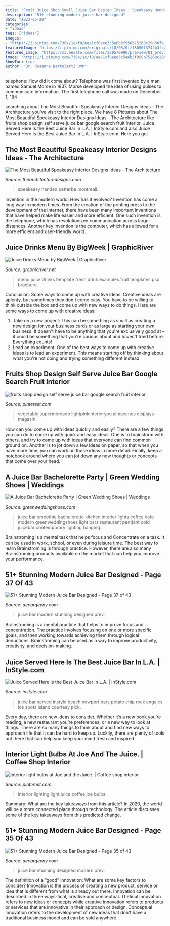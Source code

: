 ```yaml
---
title: "Fruit Juice Shop Small Juice Bar Design Ideas : Speakeasy Henden Betterbe Montreall"
description: "51+ stunning modern juice bar designed"
date: "2023-05-20"
categories:
- "ideas"
tags: ["ideas"]
images:
- "https://i.pinimg.com/736x/1c/f0/ee/1cf0eee3c5e6b3f950b75268c29d36fb.jpg"
featuredImage: "https://i.pinimg.com/originals/f8/05/0f/f8050f3742b3fc0aae37471a9bea7e28.jpg"
featured_image: "https://s3.envato.com/files/229570990/preview/01_preview.jpg"
image: "https://i.pinimg.com/736x/1c/f0/ee/1cf0eee3c5e6b3f950b75268c29d36fb.jpg"
ShowToc: true
author: "Dr. Rosanna Bartoletti DVM"
---
```



telephone: How did it come about?
Telephone was first invented by a man named Samuel Morse in 1837. Morse developed the idea of using pulses to communicate information. The first telephone call was made on December 1, 184
	

		
searching about The Most Beautiful Speakeasy Interior Designs Ideas - The Architecture you've visit to the right place. We have 8 Pictures about The Most Beautiful Speakeasy Interior Designs Ideas - The Architecture like fruits shop design self serve juice bar google search fruit interior, Juice Served Here Is the Best Juice Bar in L.A. | InStyle.com and also Juice Served Here Is the Best Juice Bar in L.A. | InStyle.com. Here you go:
		
    
## The Most Beautiful Speakeasy Interior Designs Ideas - The Architecture

<img loading=lazy src="https://thearchitecturedesigns.com/wp-content/uploads/2019/09/interior12.jpg" onerror="this.onerror=null;this.src='https://tse4.mm.bing.net/th?id=OIP.911hrUhLDVrdjJoLtirKmgHaE8&amp;pid=15.1';" alt="The Most Beautiful Speakeasy Interior Designs Ideas - The Architecture">

_Source: thearchitecturedesigns.com_

>speakeasy henden betterbe montreall. 

	

Invention in the modern world: How has it evolved?
Invention has come a long way in modern times. From the creation of the printing press to the development of the internet, there have been many important inventions that have helped make life easier and more efficient. One such invention is the telephone, which has revolutionized communication across large distances. Another key invention is the computer, which has allowed for a more efficient and user-friendly world.

    
## Juice Drinks Menu By BigWeek | GraphicRiver

<img loading=lazy src="https://s3.envato.com/files/229570990/preview/01_preview.jpg" onerror="this.onerror=null;this.src='https://tse2.mm.bing.net/th?id=OIP.93eGhxw2CTH0ISgoq8pxWgHaEy&amp;pid=15.1';" alt="Juice Drinks Menu by BigWeek | GraphicRiver">

_Source: graphicriver.net_

>menu juice drinks template fresh drink examples fruit templates psd brochure. 

	

Conclusion: Some ways to come up with creative ideas.
Creative ideas are aplenty, but sometimes they don't come easy. You have to be willing to think outside the box and come up with new ways to do things. Here are some ways to come up with creative ideas: 
1. Take on a new project: This can be something as small as creating a new design for your business cards or as large as starting your own business. It doesn't have to be anything that you're exclusively good at – it could be something that you're curious about and haven't tried before. Everything counts! 
2. Lead an experiment: One of the best ways to come up with creative ideas is to lead an experiment. This means starting off by thinking about what you're not doing and trying something different instead.

    
## Fruits Shop Design Self Serve Juice Bar Google Search Fruit Interior

<img loading=lazy src="https://i.pinimg.com/736x/1c/f0/ee/1cf0eee3c5e6b3f950b75268c29d36fb.jpg" onerror="this.onerror=null;this.src='https://tse4.mm.bing.net/th?id=OIP.4DmeAhNjz7JKLfWSFSMrlQHaLg&amp;pid=15.1';" alt="fruits shop design self serve juice bar google search fruit interior">

_Source: pinterest.com_

>vegetable supermercado lightpinkinterioryou almacenes displays magasin. 

	

How can you come up with ideas quickly and easily?
There are a few things you can do to come up with quick and easy ideas. One is to brainstorm with others, and try to come up with ideas that everyone can find common ground on. Another is to jot down a few ideas on paper, so that when you have more time, you can work on those ideas in more detail. Finally, keep a notebook around where you can jot down any new thoughts or concepts that come over your head.

    
## A Juice Bar Bachelorette Party | Green Wedding Shoes | Weddings

<img loading=lazy src="http://greenweddingshoes.com/wp-content/uploads/2015/09/juicebar-bachelorette-04.jpg" onerror="this.onerror=null;this.src='https://tse1.mm.bing.net/th?id=OIP.5ID0vDzlmzYOYLywHQVjVAHaJ6&amp;pid=15.1';" alt="A Juice Bar Bachelorette Party | Green Wedding Shoes | Weddings">

_Source: greenweddingshoes.com_

>juice bar smoothie bachelorette kitchen interior lights coffee cafe modern greenweddingshoes light bars restaurant pendant cold juicebar contemporary lighting hanging. 

	

Brainstroming is a mental task that helps focus and Concentrate on a task. It can be used in work, school, or even during leisure time. The best way to learn Brainstroming is through practice. However, there are also many Brainstroming products available on the market that can help you improve your performance.

    
## 51+ Stunning Modern Juice Bar Designed - Page 37 Of 43

<img loading=lazy src="https://decorqeeny.com/wp-content/uploads/2019/05/51-Stunning-Modern-Juice-Bar-Designed-37.jpg" onerror="this.onerror=null;this.src='https://tse2.mm.bing.net/th?id=OIP.IGyx78hcnirT6qLhlojuAwHaE8&amp;pid=15.1';" alt="51+ Stunning Modern Juice Bar Designed - Page 37 of 43">

_Source: decorqeeny.com_

>juice bar modern stunning designed prev. 

	

Brainstroming is a mental practice that helps to improve focus and concentration. The practice involves focusing on one or more specific goals, and then working towards achieving them through logical deductions. Brainstroming can be used as a way to improve productivity, creativity, and decision-making.

    
## Juice Served Here Is The Best Juice Bar In L.A. | InStyle.com

<img loading=lazy src="http://cdn-img.instyle.com/sites/default/files/styles/684xflex/public/images/2016/03/030316-la-juice-bar-juiced-served-here.jpg?itok=ZWlMJCuW" onerror="this.onerror=null;this.src='https://tse3.mm.bing.net/th?id=OIP.fEj20NpBXGc5zM9Qh38yRwHaE8&amp;pid=15.1';" alt="Juice Served Here Is the Best Juice Bar in L.A. | InStyle.com">

_Source: instyle.com_

>juice bar served instyle beach newport bars potato chip rock angeles los spots island courtesy pick. 

	

Every day, there are new ideas to consider. Whether it’s a new book you’re reading, a new restaurant you’re preferences, or a new way to look at things. There are so many things to think about and find new ways to approach life that it can be hard to keep up. Luckily, there are plenty of tools out there that can help you keep your mind fresh and inspired.

    
## Interior Light Bulbs At Joe And The Juice. | Coffee Shop Interior

<img loading=lazy src="https://i.pinimg.com/originals/f8/05/0f/f8050f3742b3fc0aae37471a9bea7e28.jpg" onerror="this.onerror=null;this.src='https://tse2.mm.bing.net/th?id=OIP.b9ggFN6_yNbevds69dYjGQHaJ4&amp;pid=15.1';" alt="Interior light bulbs at Joe and the Juice. | Coffee shop interior">

_Source: pinterest.com_

>interior lighting light juice coffee joe bulbs. 

	

Summary: What are the key takeaways from this article?
In 2020, the world will be a more connected place through technology. The article discusses some of the key takeaways from this predicted change.

    
## 51+ Stunning Modern Juice Bar Designed - Page 35 Of 43

<img loading=lazy src="https://decorqeeny.com/wp-content/uploads/2019/05/51-Stunning-Modern-Juice-Bar-Designed-35.jpg" onerror="this.onerror=null;this.src='https://tse2.mm.bing.net/th?id=OIP.DomPY_L0x2mNDgKfnt77agHaFj&amp;pid=15.1';" alt="51+ Stunning Modern Juice Bar Designed - Page 35 of 43">

_Source: decorqeeny.com_

>juice bar stunning designed modern prev. 

	

The definition of a “good” innovation: What are some key factors to consider?
Innovation is the process of creating a new product, service or idea that is different from what is already out there. Innovation can be described in three ways-tical, creative and conceptual. Thetical innovation refers to new ideas or concepts while creative innovation refers to products or services that are innovative in their approach or design. Conceptual innovation refers to the development of new ideas that don't have a traditional business model and can be sold anywhere.

